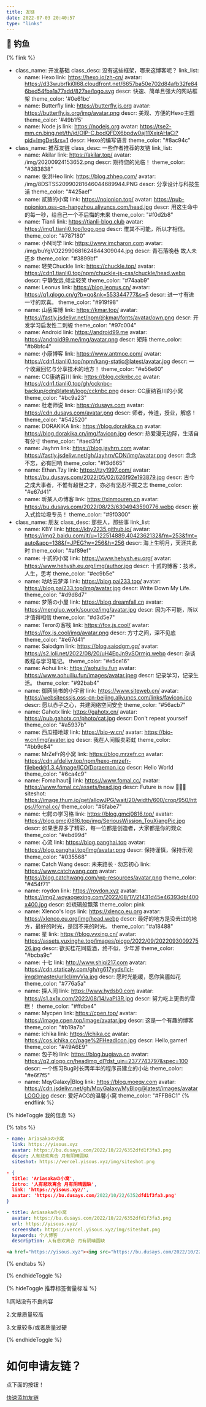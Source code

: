```yaml
---
title: 友链
date: 2022-07-03 20:40:57
type: "links"
---
```

<div class="title-h2-a">
  <div class="title-h2-a-left">
    <h2 style="padding-top: 0;margin:0.6rem 0 0.6rem;">🎣 钓鱼</h2><a class="random-post-start" href="javascript:fetchRandomPost();"><i class="fa-solid fa-arrow-rotate-right"></i></a>
  </div>
</div>
<div id="random-post"></div>

<link rel="stylesheet" type="text/css" href="https://cdn1.tianli0.top/gh/zhheo/JS-Heo@main/moments/random-friends-post.css">

<!-- - class_name: <a href="https://github.com/Rock-Candy-Tea">冰糖红茶 </a>
  class_desc: “冰糖红茶”博客魔改组织的大佬们
  link_list:
  - name: 小冰【冰】
    link: https://zfe.space/
    avatar: /img/20200904222157.png
    descr: 做个有梦想的人！
  - name: Akilar【糖】
    link: https://akilar.top/
    avatar: /img/20200924153652.png
    descr: 期待您的光临！
  - name: 张洪Heo【红】
    link: https://blog.zhheo.com/
    avatar: /img/8DSTSS20990281646044689944.PNG
    descr: 分享设计与科技生活
  - name: 贰猹【茶】
    link: https://noionion.top/
    avatar: /img/72645310.jpg
    descr: 用这生命中的每一秒，给自己一个不后悔的未来 -->












{% flink %}

- class_name: 开发基础
  class_desc: 没有这些框架，哪来这博客呢？
  link_list:
  - name: Hexo
    link: https://hexo.io/zh-cn/
    avatar: https://d33wubrfki0l68.cloudfront.net/6657ba50e702d84afb32fe846bed54fba1a77add/827ae/logo.svg
    descr: 快速、简单且强大的网站框架
    theme_color: '#0e61bc'
  - name: Butterfly
    link:  https://butterfly.js.org
    avatar: 	https://butterfly.js.org/img/avatar.png
    descr: 美观、方便的Hexo主题
    theme_color: '#49b1f5'
  - name: Node.js
    link:  https://nodejs.org
    avatar: https://tse2-mm.cn.bing.net/th/id/OIP-C.bodQFDX6bpdw0aj11XxjrAHaCi?pid=ImgDet&rs=1
    descr: Hexo的编写语言
    theme_color: "#8ac94c"
- class_name: 推荐友链
  class_desc: 一些作者推荐的友链
  link_list:
  - name: Akilar
    link: https://akilar.top/
    avatar: /img/20200924153652.png
    descr: 期待您的光临！
    theme_color: "#383838"
  - name: 张洪Heo
    link: https://blog.zhheo.com/
    avatar: /img/8DSTSS20990281646044689944.PNG
    descr: 分享设计与科技生活
    theme_color: "#425aef"
  - name: 贰猹的小窝
    link: https://noionion.top/
    avatar: https://pub-noionion.oss-cn-hangzhou.aliyuncs.com/head.jpg
    descr: 用这生命中的每一秒，给自己一个不后悔的未来
    theme_color: "#f0d2b8"
  - name: Tianli
    link: https://tianli-blog.club
    avatar: https://img1.tianli0.top/logo.png
    descr: 惟其不可能，所以才相信。
    theme_color: "#787180"
  - name: 小N同学
    link: https://www.imcharon.com
    avatar: /img/buYgVO22990681624844309044.jpg
    descr: 青石落晚巷 故人未还乡
    theme_color: "#3899bf"
  - name: 轻笑Chuckle
    link: https://chuckle.top/
    avatar: https://cdn1.tianli0.top/npm/chuckle-js-css/chuckle/head.webp
    descr: 宁静致远,倾尘轻笑
    theme_color: "#74aab9"
  - name: Leonus
    link: https://blog.leonus.cn/
    avatar: https://q1.qlogo.cn/g?b=qq&nk=553344777&s=5
    descr: 进一寸有进一寸的欢喜。
    theme_color: "#919f98"
  - name: 山岳库博
    link: https://kmar.top/
    avatar: https://fastly.jsdelivr.net/npm/@kmar/fonts/avatar/own.png
    descr: 开发学习启发性二刺螈
    theme_color: "#97c004"
  - name: Android
    link: https://android99.me
    avatar: https://android99.me/img/avatar.png
    descr: 矩阵
    theme_color: "#b8bfc4"
  - name: 小康博客
    link: https://www.antmoe.com/
    avatar: https://cdn1.tianli0.top/npm/kang-static@latest/avatar.jpg
    descr: 一个收藏回忆与分享技术的地方！
    theme_color: "#e56e60"
  - name: CC康纳百川
    link: https://blog.ccknbc.cc
    avatar: https://cdn1.tianli0.top/gh/ccknbc-backup/cdn@latest/logo/ccknbc.png
    descr: CC康纳百川的小窝
    theme_color: "#bc9a23"
  - name: 杜老师说
    link: https://dusays.com
    avatar: https://cdn.dusays.com/avatar.png
    descr: 师者，传道，授业，解惑！
    theme_color: "#542520"
  - name: DORAKIKA
    link: https://blog.dorakika.cn
    avatar: https://blog.dorakika.cn/img/favicon.jpg
    descr: 热爱漫无边际，生活自有分寸
    theme_color: "#aed3fd"
  - name: Jayhrn
    link: https://blog.jayhrn.com
    avatar: https://fastly.jsdelivr.net/gh/Jayhrn/CDN/img/avatar.png
    descr: 念念不忘，必有回响
    theme_color: "#f3d665"
  - name: Ethan.Tzy
    link: https://tzy1997.com/
    avatar: https://bu.dusays.com/2022/05/02/626f92e193879.jpg
    descr: 古今之成大事者，不惟有超世之才，亦必有坚忍不拔之志
    theme_color: "#e67d41"
  - name: 昕某人の博客
    link: https://xinmouren.cn
    avatar: https://bu.dusays.com/2022/08/23/6304943590776.webp
    descr: 嵌入式捡垃圾专员！
    theme_color: "#9f0300"
- class_name: 朋友
  class_desc: 那些人，那些事
  link_list:
  - name: KBY
    link: https://kby2235.github.io/
    avatar: https://img2.baidu.com/it/u=122514889,4042362132&fm=253&fmt=auto&app=138&f=JPEG?w=256&h=256
    descr: 海上生明月，天涯共此时
    theme_color: "#af89ef"
  - name: 十贰的小窝
    link: https://www.hehysh.eu.org/
    avatar: https://www.hehysh.eu.org/img/author.jpg
    descr: 十贰的博客：技术，人生，思考
    theme_color: "#ec9b5e"
  - name: 咕咕云梦泽
    link: https://blog.pai233.top/
    avatar: https://blog.pai233.top/img/avatar.jpg
    descr: Write Down My Life.
    theme_color: "#d9d8d7"
  - name: 梦落の小屋
    link: https://blog.dreamfall.cn
    avatar: https://mengluo.work/source/img/avatar.jpg
    descr: 因为不可能，所以才值得相信
    theme_color: "#d3d5e7"
  - name: Terorの客栈
    link: https://fox.js.cool/
    avatar: https://fox.js.cool/img/avatar.png
    descr: 方寸之间，深不见底
    theme_color: "#e67d41"
  - name: Saiodgm
    link: https://blog.saiodgm.gq/
    avatar: https://s2.loli.net/2022/08/20/uH4EpJn9vSOrmjq.webp
    descr: 杂谈教程与学习笔记。
    theme_color: "#e5ce16"
  - name: Aohui
    link: https://aohuiliu.fun
    avatar: https://www.aohuiliu.fun/images/avatar.jpeg
    descr: 记录学习，记录生活。
    theme_color: "#92bab4"
  - name: 御网尚书的小宇宙
    link: https://www.siteweb.cn/
    avatar: https://websitecssjs.oss-cn-beijing.aliyuncs.com/links/favicon.ico
    descr: 愿以赤子之心，共建网络空间安全
    theme_color: "#56acb7"
  - name: Gahotx
    link: https://gahotx.cn/
    avatar: https://pub.gahotx.cn/photo/cat.jpg
    descr: Don't repeat yourself
    theme_color: "#a5937b"
  - name: 西瓜撞地球
    link: https://bio-w.cn/
    avatar: https://bio-w.cn/img/avater.jpg
    descr: 我在人间贩卖彩虹
    theme_color: "#bb9c84"
  - name: MrZeFr的小窝
    link: https://blog.mrzefr.cn
    avatar: https://cdn.afdelivr.top/npm/hexo-mrzefr-filebed@1.3.4/image/ICO/Doraemon.ico
    descr: Hello World
    theme_color: "#6ca4c9"
  - name: Fomalhaut🥝
    link: https://www.fomal.cc/
    avatar: https://www.fomal.cc/assets/head.jpg
    descr: Future is now 🍭🍭🍭
    siteshot: https://image.thum.io/get/allowJPG/wait/20/width/600/crop/950/https://fomal.cc/
    theme_color: "#6fabe7"
  - name: 七鳄の学习格
    link: https://blog.gmcj0816.top/
    avatar: https://blog.gmcj0816.top/img/SeriousWission_TouXiangPic.jpg
    descr: 如果世界多了精彩，每一位都是创造者，大家都是你的观众
    theme_color: "#ebd99d"
  - name: 心流
    link: https://blog.panghai.top
    avatar: https://blog.panghai.top/img/avatar.png
    descr: 保持谨慎，保持乐观
    theme_color: "#035568"
  - name: Catch Wang
    descr: 未来路长 · 勿忘初心
    link: https://www.catchwang.com
    avatar: https://blog.catchwang.com/wp-resources/avatar.png
    theme_color: "#454f71"
  - name: roydon
    link: https://roydon.xyz
    avatar: https://img2.woyaogexing.com/2022/08/17/21431d45e46393db!400x400.jpg
    descr: 如琉璃般飘落
    theme_color: pink
  - name: Xlenco's logs
    link: https://xlenco.eu.org
    avatar: https://xlenco.eu.org/img/head.webp
    descr: 最好的地方是没去过的地方，最好的时光，是回不来的时光。
    theme_color: "#a18488"
  - name: 星
    link: https://blog.vvxing.cn/
    avatar: https://assets.yuxinghe.top/images/picgo/2022/09/202209300927526.jpg
    descr: 欲买桂花同载酒，终不似，少年游
    theme_color: "#bcba9c"
  - name: 十七
    link: http://www.shiqi217.com
    avatar: https://cdn.staticaly.com/gh/rg617yyds/lcl-img@master/urllcl/myVia.jpg
    descr: 愿时光能缓，愿你笑靥如花
    theme_color: "#776a5a"
  - name: 探人间
    link: https://www.hydsb0.com
    avatar: https://s1.ax1x.com/2022/08/14/vaPI3R.jpg
    descr: 努力吃上更贵的雪糕！
    theme_color: "#ffdbe4"
  - name: Mycpen
    link: https://cpen.top/
    avatar: https://image.cpen.top/image/avatar.jpg
    descr: 这是一个有趣的博客
    theme_color: "#b19a7b"
  - name: ichika
    link: https://ichika.cc
    avatar: https://cos.ichika.cc/page%2FHeadIcon.jpg
    descr: Hello,gamer!
    theme_color: "#49A6E9"
  - name: 包子哟
    link: https://blog.bugjava.cn
    avatar: https://q2.qlogo.cn/headimg_dl?dst_uin=2377743797&spec=100
    descr: 一个练习Bug时长两年半的程序员建立的小站
    theme_color: "#e6f7f5"
  - name: MqyGalaxy|Blog
    link: https://blog.moeqy.com
    avatar: https://cdn.jsdelivr.net/gh/MqyGalaxy/MyBlog@latest/images/avatarLOGO.jpg
    descr: 爱好ACG的温馨小窝
    theme_color: "#FFB6C1"
{% endflink %}


{% hideToggle 我的信息 %}

{% tabs  %}
<!-- tab Butterfly & MengD -->
```yaml
- name: Ariasakaの小窝
  link: https://yisous.xyz
  avatar: https://bu.dusays.com/2022/10/22/6352dfd1f3fa3.png
  descr: 人有悲欢离合 月有阴晴圆缺
  siteshot: https://vercel.yisous.xyz/img/siteshot.png
```
<!-- endtab -->

<!-- tab fluid -->
```json
- {
  title: 'Ariasakaの小窝',
  intro: '人有悲欢离合 月有阴晴圆缺',
  link: 'https://yisous.xyz/',
  avatar: 'https://bu.dusays.com/2022/10/22/6352dfd1f3fa3.png'
}
```
<!-- endtab -->

<!-- tab volantis -->
```yaml
- title: Ariasakaの小窝
  avatar: https://bu.dusays.com/2022/10/22/6352dfd1f3fa3.png
  url: https://yisous.xyz/
  screenshot: https://vercel.yisous.xyz/img/siteshot.png
  keywords: 个人博客
  description: 人有悲欢离合 月有阴晴圆缺
```
<!-- endtab -->

<!-- tab html -->
```html
<a href="https://yisous.xyz"><img src="https://bu.dusays.com/2022/10/22/6352dfd1f3fa3.png" alt="avatar">Ariasakaの小窝</a>
```
<!-- endtab -->

{% endtabs  %}

{% endhideToggle %}

{% hideToggle 推荐标签衡量标准 %}

1.网站没有不良内容

2.文章质量较高

3.文章较多/或者质量过硬

{% endhideToggle %}

<h1>如何申请友链？</h1>

点下面的按钮！
<script type="text/javascript" src="https://cdn1.tianli0.top/npm/jquery@latest/dist/jquery.min.js"></script>
<script src = "/js/randomFriend.js"></script>

<a href="javascript:void(0)" onclick="addflink()">快速添加友链</a>

